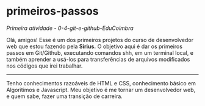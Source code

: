 # primeiros-passos
*Primeira atividade - 0-4-git-e-github-EduCoimbra*

Olá, amigos! Esse é um dos primeiros projetos do curso de desenvolvedor web que estou fazendo pela <b>Sirius.</b>
O objetivo aqui é dar os primeiros passos em Git/Github, executando comandos shh, em um terminal local, e também aprender a usá-los para transferências de arquivos modificados nos códigos que irei trabalhar.<hr>

Tenho conhecimentos razoáveis de HTML e CSS, conhecimento básico em Algoritimos e Javascript. Meu objetivo é me tornar um desenvolvedor web, e quem sabe, fazer uma transição de carreira.
